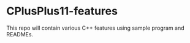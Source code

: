 # CPlusPlus11-features
This repo will contain various C++ features using sample program and READMEs.
